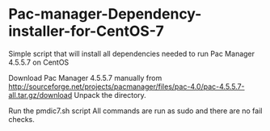 # Pac-manager-Dependency-installer-for-CentOS-7
Simple script that will install all dependencies needed to run Pac Manager 4.5.5.7 on CentOS

Download Pac Manager 4.5.5.7 manually from http://sourceforge.net/projects/pacmanager/files/pac-4.0/pac-4.5.5.7-all.tar.gz/download
Unpack the directory.

Run the pmdic7.sh script 
All commands are run as sudo and there are no fail checks.

